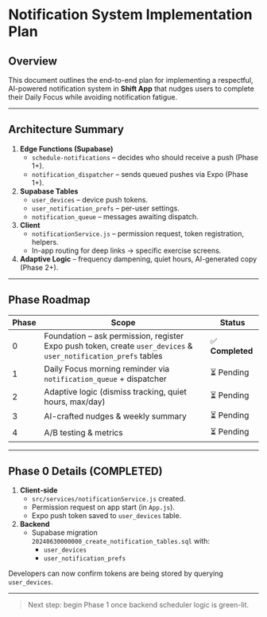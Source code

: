 # Notification System Implementation Plan

## Overview
This document outlines the end-to-end plan for implementing a respectful, AI-powered notification system in **Shift App** that nudges users to complete their Daily Focus while avoiding notification fatigue.

---

## Architecture Summary
1. **Edge Functions (Supabase)**
   - `schedule-notifications` – decides who should receive a push (Phase 1+).
   - `notification_dispatcher` – sends queued pushes via Expo (Phase 1+).
2. **Supabase Tables**
   - `user_devices` – device push tokens.
   - `user_notification_prefs` – per-user settings.
   - `notification_queue` – messages awaiting dispatch.
3. **Client**
   - `notificationService.js` – permission request, token registration, helpers.
   - In-app routing for deep links → specific exercise screens.
4. **Adaptive Logic** – frequency dampening, quiet hours, AI-generated copy (Phase 2+).

---

## Phase Roadmap
| Phase | Scope | Status |
|-------|-------|--------|
|0|Foundation – ask permission, register Expo push token, create `user_devices` & `user_notification_prefs` tables|✅ **Completed**|
|1|Daily Focus morning reminder via `notification_queue` + dispatcher|⏳ Pending|
|2|Adaptive logic (dismiss tracking, quiet hours, max/day)|⏳ Pending|
|3|AI-crafted nudges & weekly summary|⏳ Pending|
|4|A/B testing & metrics|⏳ Pending|

---

## Phase 0 Details (COMPLETED)
1. **Client‐side**
   - `src/services/notificationService.js` created.
   - Permission request on app start (in `App.js`).
   - Expo push token saved to `user_devices` table.
2. **Backend**
   - Supabase migration `20240630000000_create_notification_tables.sql` with:
     - `user_devices`
     - `user_notification_prefs`

Developers can now confirm tokens are being stored by querying `user_devices`.

---

> Next step: begin Phase 1 once backend scheduler logic is green-lit. 